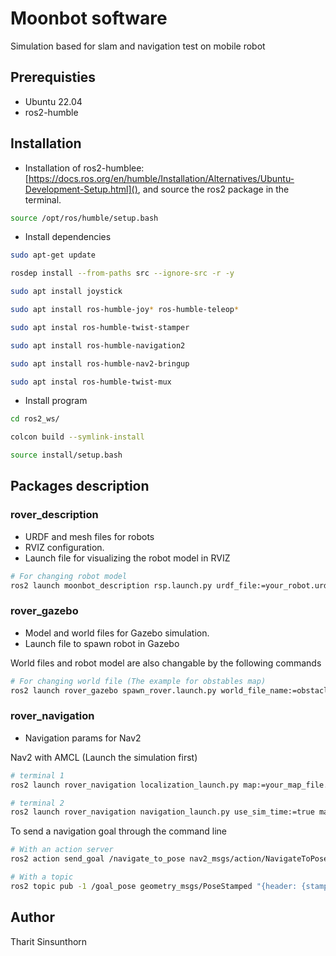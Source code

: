 # Moonbot software

Simulation based for slam and navigation test on mobile robot

## Prerequisties
* Ubuntu 22.04
* ros2-humble

## Installation
* Installation of ros2-humblee: [https://docs.ros.org/en/humble/Installation/Alternatives/Ubuntu-Development-Setup.html](), and source the ros2 package in the terminal.
```bash
source /opt/ros/humble/setup.bash
```

* Install dependencies
```bash
sudo apt-get update

rosdep install --from-paths src --ignore-src -r -y

sudo apt install joystick

sudo apt install ros-humble-joy* ros-humble-teleop*

sudo apt instal ros-humble-twist-stamper

sudo apt install ros-humble-navigation2

sudo apt install ros-humble-nav2-bringup

sudo apt instal ros-humble-twist-mux


```

* Install program
```bash
cd ros2_ws/

colcon build --symlink-install

source install/setup.bash
```


## Packages description 
### rover_description
- URDF and mesh files for robots
- RVIZ configuration.
- Launch file for visualizing the robot model in RVIZ

```bash
# For changing robot model
ros2 launch moonbot_description rsp.launch.py urdf_file:=your_robot.urdf
```

### rover_gazebo
- Model and world files for Gazebo simulation. 
- Launch file to spawn robot in Gazebo

World files and robot model are also changable by the following commands
```bash
# For changing world file (The example for obstables map)
ros2 launch rover_gazebo spawn_rover.launch.py world_file_name:=obstacles.world
```

### rover_navigation
- Navigation params for Nav2

Nav2 with AMCL (Launch the simulation first)
```bash
# terminal 1
ros2 launch rover_navigation localization_launch.py map:=your_map_file.yaml use_sim_time:=true

# terminal 2
ros2 launch rover_navigation navigation_launch.py use_sim_time:=true map_subscribe_transient_local:=true 
```

To send a navigation goal through the command line
```bash
# With an action server
ros2 action send_goal /navigate_to_pose nav2_msgs/action/NavigateToPose "pose: {header: {frame_id: map}, pose: {position: {x: 1.52, y: 1.92, z: 0.0}, orientation:{x: 0.0, y: 0.0, z: 0, w: 1.0000000}}}"

# With a topic
ros2 topic pub -1 /goal_pose geometry_msgs/PoseStamped "{header: {stamp: {sec: 0}, frame_id: 'map'}, pose: {position: {x: 2.2, y: 0.0, z: 0.0}, orientation: {w: 1.0}}}"
```


## Author
Tharit Sinsunthorn

